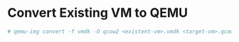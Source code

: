 # Convert Existing VM to QEMU
```bash
# qemu-img convert -f vmdk -O qcow2 <existent-vm>.vmdk <target-vm>.qcow2
```

